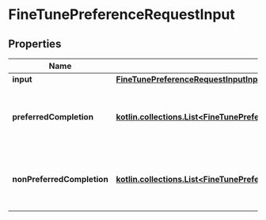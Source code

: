 
# FineTunePreferenceRequestInput

## Properties
| Name | Type | Description | Notes |
| ------------ | ------------- | ------------- | ------------- |
| **input** | [**FineTunePreferenceRequestInputInput**](FineTunePreferenceRequestInputInput.md) |  |  [optional] |
| **preferredCompletion** | [**kotlin.collections.List&lt;FineTunePreferenceRequestInputPreferredCompletionInner&gt;**](FineTunePreferenceRequestInputPreferredCompletionInner.md) | The preferred completion message for the output. |  [optional] |
| **nonPreferredCompletion** | [**kotlin.collections.List&lt;FineTunePreferenceRequestInputPreferredCompletionInner&gt;**](FineTunePreferenceRequestInputPreferredCompletionInner.md) | The non-preferred completion message for the output. |  [optional] |



